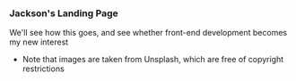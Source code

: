 <h3>Jackson's Landing Page</h3>

We'll see how this goes, and see whether front-end development becomes my new interest

- Note that images are taken from Unsplash, which are free of copyright restrictions


